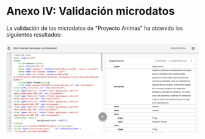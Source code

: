 Anexo IV: Validación microdatos
===============================

La validación de los microdatos de "Proyecto Animas" ha obtenido los siguientes resultados:

![Microdatos](images/validation-metadata.png)
